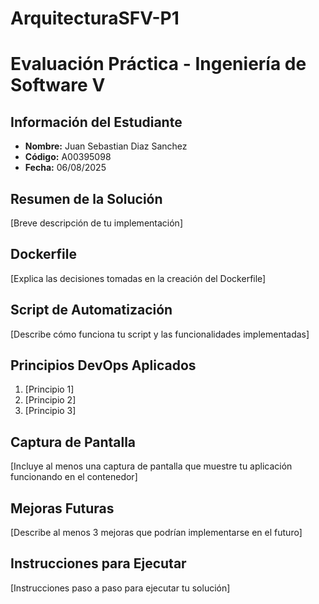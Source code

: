 # ArquitecturaSFV-P1

# Evaluación Práctica - Ingeniería de Software V

## Información del Estudiante
- **Nombre:** Juan Sebastian Diaz Sanchez   
- **Código:** A00395098
- **Fecha:** 06/08/2025

## Resumen de la Solución
[Breve descripción de tu implementación]

## Dockerfile
[Explica las decisiones tomadas en la creación del Dockerfile]

## Script de Automatización
[Describe cómo funciona tu script y las funcionalidades implementadas]

## Principios DevOps Aplicados
1. [Principio 1]
2. [Principio 2]
3. [Principio 3]

## Captura de Pantalla
[Incluye al menos una captura de pantalla que muestre tu aplicación funcionando en el contenedor]

## Mejoras Futuras
[Describe al menos 3 mejoras que podrían implementarse en el futuro]

## Instrucciones para Ejecutar
[Instrucciones paso a paso para ejecutar tu solución]
